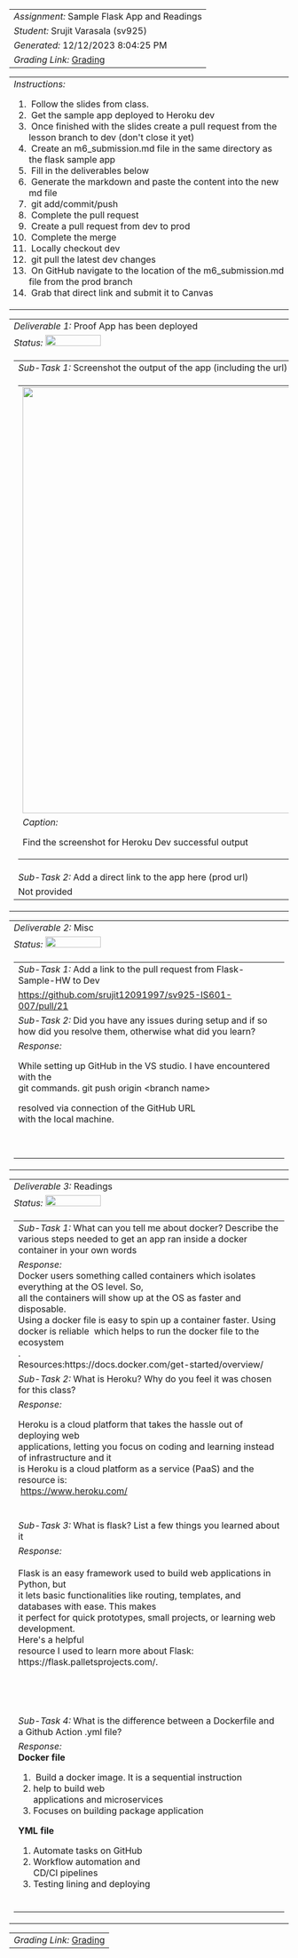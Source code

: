 <table><tr><td> <em>Assignment: </em> Sample Flask App and Readings</td></tr>
<tr><td> <em>Student: </em> Srujit Varasala (sv925)</td></tr>
<tr><td> <em>Generated: </em> 12/12/2023 8:04:25 PM</td></tr>
<tr><td> <em>Grading Link: </em> <a rel="noreferrer noopener" href="https://learn.ethereallab.app/homework/IS601-007-F23/sample-flask-app-and-readings/grade/sv925" target="_blank">Grading</a></td></tr></table>
<table><tr><td> <em>Instructions: </em> <ol><li>&nbsp;Follow the slides from class.&nbsp;</li><li>&nbsp;Get the sample app deployed to Heroku dev</li><li>&nbsp;Once finished with the slides create a pull request from the lesson branch to dev (don't close it yet)&nbsp;</li><li>&nbsp;Create an m6_submission.md file in the same directory as the flask sample app&nbsp;</li><li>&nbsp;Fill in the deliverables below&nbsp;</li><li>&nbsp;Generate the markdown and paste the content into the new md file&nbsp;</li><li>&nbsp;git add/commit/push&nbsp;</li><li>&nbsp;Complete the pull request&nbsp;</li><li>&nbsp;Create a pull request from dev to prod&nbsp;</li><li>&nbsp;Complete the merge&nbsp;</li><li>&nbsp;Locally checkout dev&nbsp;</li><li>&nbsp;git pull the latest dev changes&nbsp;</li><li>&nbsp;On GitHub navigate to the location of the m6_submission.md file from the prod branch&nbsp;</li><li>&nbsp;Grab that direct link and submit it to Canvas</li></ol></td></tr></table>
<table><tr><td> <em>Deliverable 1: </em> Proof App has been deployed </td></tr><tr><td><em>Status: </em> <img width="100" height="20" src="https://user-images.githubusercontent.com/54863474/211707834-bf5a5b13-ec36-4597-9741-aa830c195be2.png"></td></tr>
<tr><td><table><tr><td> <em>Sub-Task 1: </em> Screenshot the output of the app (including the url) showing it's running from Heroku dev</td></tr>
<tr><td><table><tr><td><img width="768px" src="https://firebasestorage.googleapis.com/v0/b/learn-e1de9.appspot.com/o/assignments%2Fsv925%2F2023-12-12T19.46.59image.png.webp?alt=media&token=e8da6a4a-68e0-4d45-a662-0ec8b57a5df8"/></td></tr>
<tr><td> <em>Caption:</em> <p>Find the screenshot for Heroku Dev successful output<br></p>
</td></tr>
</table></td></tr>
<tr><td> <em>Sub-Task 2: </em> Add a direct link to the app here (prod url)</td></tr>
<tr><td>Not provided</td></tr>
</table></td></tr>
<table><tr><td> <em>Deliverable 2: </em> Misc </td></tr><tr><td><em>Status: </em> <img width="100" height="20" src="https://user-images.githubusercontent.com/54863474/211707773-e6aef7cb-d5b2-4053-bbb1-b09fc609041e.png"></td></tr>
<tr><td><table><tr><td> <em>Sub-Task 1: </em> Add a link to the pull request from Flask-Sample-HW to Dev</td></tr>
<tr><td> <a rel="noreferrer noopener" target="_blank" href="https://github.com/srujit12091997/sv925-IS601-007/pull/21">https://github.com/srujit12091997/sv925-IS601-007/pull/21</a> </td></tr>
<tr><td> <em>Sub-Task 2: </em> Did you have any issues during setup and if so how did you resolve them, otherwise what did you learn?</td></tr>
<tr><td> <em>Response:</em> <p>While setting up GitHub in the VS studio. I have encountered with the<br>git commands. git push origin &lt;branch name&gt;&nbsp;&nbsp;<div>resolved via connection of the GitHub URL<br>with the local machine.</div><br></p><br></td></tr>
</table></td></tr>
<table><tr><td> <em>Deliverable 3: </em> Readings </td></tr><tr><td><em>Status: </em> <img width="100" height="20" src="https://user-images.githubusercontent.com/54863474/211707773-e6aef7cb-d5b2-4053-bbb1-b09fc609041e.png"></td></tr>
<tr><td><table><tr><td> <em>Sub-Task 1: </em> What can you tell me about docker? Describe the various steps needed to get an app ran inside a docker container in your own words</td></tr>
<tr><td> <em>Response:</em> <div>Docker users something called containers which isolates everything at the OS level. So,<br>all the containers will show up at the OS as faster and disposable.<br>Using a docker file is easy to spin up a container faster. Using<br>docker is reliable&nbsp; which helps to run the docker file to the ecosystem<br>.</div>Resources:https://docs.docker.com/get-started/overview/<br></td></tr>
<tr><td> <em>Sub-Task 2: </em> What is Heroku? Why do you feel it was chosen for this class?</td></tr>
<tr><td> <em>Response:</em> <p>Heroku is a cloud platform that takes the hassle out of deploying web<br>applications, letting you focus on coding and learning instead of infrastructure and it<br>is&nbsp;Heroku is a cloud platform as a service (PaaS) and the resource is:<br>&nbsp;<a href="https://www.heroku.com/">https://www.heroku.com/</a><br></p><br></td></tr>
<tr><td> <em>Sub-Task 3: </em> What is flask? List a few things you learned about it</td></tr>
<tr><td> <em>Response:</em> <div><br></div><div>Flask is an easy framework used to build web applications in Python, but<br>it lets basic functionalities like routing, templates, and databases with ease. This makes<br>it perfect for quick prototypes, small projects, or learning web development.</div><div>Here's a helpful<br>resource I used to learn more about Flask: https://flask.palletsprojects.com/.</div><div><br></div><div><br></div><div><br></div><br></td></tr>
<tr><td> <em>Sub-Task 4: </em> What is the difference between a Dockerfile and a Github Action .yml file?</td></tr>
<tr><td> <em>Response:</em> <div><b>Docker file</b></div><div><ol><li>&nbsp;Build a docker image. It is a sequential instruction</li><li>help to build web<br>applications and microservices</li><li>Focuses on building package application</li></ol><div><b>YML file</b></div></div><div><ol><li>Automate tasks on GitHub</li><li>Workflow automation and<br>CD/CI pipelines&nbsp;</li><li>Testing lining and deploying</li></ol></div><br></td></tr>
</table></td></tr>
<table><tr><td><em>Grading Link: </em><a rel="noreferrer noopener" href="https://learn.ethereallab.app/homework/IS601-007-F23/sample-flask-app-and-readings/grade/sv925" target="_blank">Grading</a></td></tr></table>